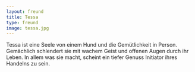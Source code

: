 ```yaml
---
layout: freund
title: Tessa
type: freund
image: tessa.jpg
---
```


Tessa ist eine Seele von einem Hund und die Gemütlichkeit in Person. Gemächlich schlendert sie mit wachem Geist und offenen Augen durch ihr Leben. In allem was sie macht, scheint ein tiefer Genuss Initiator ihres Handelns zu sein.